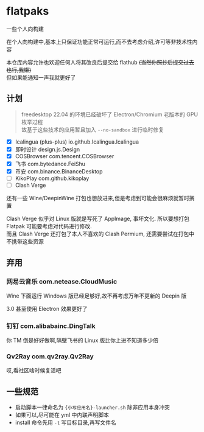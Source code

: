 # flatpaks

一些个人向构建

在个人向构建中,基本上只保证功能正常可运行,而不去考虑介绍,许可等非技术性内容

本仓库内容允许也欢迎任何人将其改良后提交给 flathub ~~(当然你照抄后提交过去也行,我懒)~~  
但如果能通知一声我就更好了

## 计划

> freedesktop 22.04 的环境已经破坏了 Electron/Chromium 老版本的 GPU 枚举过程  
> 故基于这些技术的应用暂且加入 `--no-sandbox` 进行临时修复

- [x] Icalingua (plus-plus) io.github.Icalingua.Icalingua
- [x] 即时设计 design.js.Design
- [x] COSBrowser com.tencent.COSBrowser
- [x] 飞书 com.bytedance.FeiShu
- [x] 币安 com.binance.BinanceDesktop
- [ ] KikoPlay com.github.kikoplay
- [ ] Clash Verge

还有一些 Wine/DeepinWine 打包也想放进来,但是考虑到可能会很麻烦就暂时搁置

Clash Verge 似乎对 Linux 版就是写死了 AppImage, 事坏文化. 所以要想打包 Flatpak 可能要考虑对代码进行修改.  
而且 Clash Verge 还打包了本人不喜欢的 Clash Permium, 还需要尝试在打包中不携带这些资源

## 弃用

### 网易云音乐 com.netease.CloudMusic

Wine 下面运行 Windows 版已经足够好,故不再考虑万年不更新的 Deepin 版

3.0 甚至使用 Electron 效果更好了

### 钉钉 com.alibabainc.DingTalk

你 TM 倒是好好做啊,隔壁飞书的 Linux 版比你上进不知道多少倍

### Qv2Ray com.qv2ray.Qv2Ray

哎,看社区啥时候复活吧

## 一些规范

- 启动脚本一律命名为 `{小写应用名}-launcher.sh` 除非应用本身冲突
- 如果可以,尽可能在 yml 中内联声明脚本
- install 命令先用 `-t` 写目标目录,再写文件名
